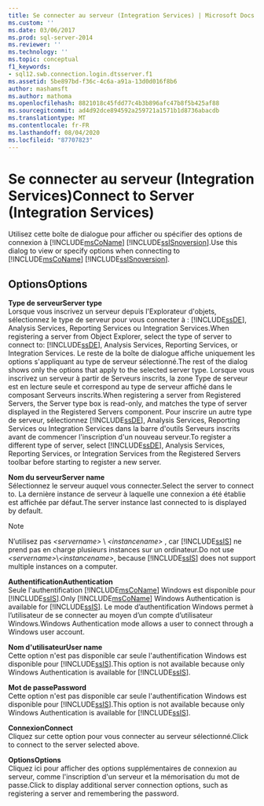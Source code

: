 ```yaml
---
title: Se connecter au serveur (Integration Services) | Microsoft Docs
ms.custom: ''
ms.date: 03/06/2017
ms.prod: sql-server-2014
ms.reviewer: ''
ms.technology: ''
ms.topic: conceptual
f1_keywords:
- sql12.swb.connection.login.dtsserver.f1
ms.assetid: 5be897bd-f36c-4c6a-a91a-13d0d016f8b6
author: mashamsft
ms.author: mathoma
ms.openlocfilehash: 8821018c45fdd77c4b3b896afc47b8f5b425af88
ms.sourcegitcommit: ad4d92dce894592a259721a1571b1d8736abacdb
ms.translationtype: MT
ms.contentlocale: fr-FR
ms.lasthandoff: 08/04/2020
ms.locfileid: "87707823"
---
```

# <a name="connect-to-server-integration-services"></a><span data-ttu-id="f05d3-102">Se connecter au serveur (Integration Services)</span><span class="sxs-lookup"><span data-stu-id="f05d3-102">Connect to Server (Integration Services)</span></span>
  <span data-ttu-id="f05d3-103">Utilisez cette boîte de dialogue pour afficher ou spécifier des options de connexion à [!INCLUDE[msCoName](../includes/msconame-md.md)] [!INCLUDE[ssISnoversion](../includes/ssisnoversion-md.md)].</span><span class="sxs-lookup"><span data-stu-id="f05d3-103">Use this dialog to view or specify options when connecting to [!INCLUDE[msCoName](../includes/msconame-md.md)] [!INCLUDE[ssISnoversion](../includes/ssisnoversion-md.md)].</span></span>  
  
## <a name="options"></a><span data-ttu-id="f05d3-104">Options</span><span class="sxs-lookup"><span data-stu-id="f05d3-104">Options</span></span>  
 <span data-ttu-id="f05d3-105">**Type de serveur**</span><span class="sxs-lookup"><span data-stu-id="f05d3-105">**Server type**</span></span>  
 <span data-ttu-id="f05d3-106">Lorsque vous inscrivez un serveur depuis l'Explorateur d'objets, sélectionnez le type de serveur pour vous connecter à : [!INCLUDE[ssDE](../includes/ssde-md.md)], Analysis Services, Reporting Services ou Integration Services.</span><span class="sxs-lookup"><span data-stu-id="f05d3-106">When registering a server from Object Explorer, select the type of server to connect to: [!INCLUDE[ssDE](../includes/ssde-md.md)], Analysis Services, Reporting Services, or Integration Services.</span></span> <span data-ttu-id="f05d3-107">Le reste de la boîte de dialogue affiche uniquement les options s'appliquant au type de serveur sélectionné.</span><span class="sxs-lookup"><span data-stu-id="f05d3-107">The rest of the dialog shows only the options that apply to the selected server type.</span></span> <span data-ttu-id="f05d3-108">Lorsque vous inscrivez un serveur à partir de Serveurs inscrits, la zone Type de serveur est en lecture seule et correspond au type de serveur affiché dans le composant Serveurs inscrits.</span><span class="sxs-lookup"><span data-stu-id="f05d3-108">When registering a server from Registered Servers, the Server type box is read-only, and matches the type of server displayed in the Registered Servers component.</span></span> <span data-ttu-id="f05d3-109">Pour inscrire un autre type de serveur, sélectionnez [!INCLUDE[ssDE](../includes/ssde-md.md)], Analysis Services, Reporting Services ou Integration Services dans la barre d'outils Serveurs inscrits avant de commencer l'inscription d'un nouveau serveur.</span><span class="sxs-lookup"><span data-stu-id="f05d3-109">To register a different type of server, select [!INCLUDE[ssDE](../includes/ssde-md.md)], Analysis Services, Reporting Services, or Integration Services from the Registered Servers toolbar before starting to register a new server.</span></span>  
  
 <span data-ttu-id="f05d3-110">**Nom du serveur**</span><span class="sxs-lookup"><span data-stu-id="f05d3-110">**Server name**</span></span>  
 <span data-ttu-id="f05d3-111">Sélectionnez le serveur auquel vous connecter.</span><span class="sxs-lookup"><span data-stu-id="f05d3-111">Select the server to connect to.</span></span> <span data-ttu-id="f05d3-112">La dernière instance de serveur à laquelle une connexion a été établie est affichée par défaut.</span><span class="sxs-lookup"><span data-stu-id="f05d3-112">The server instance last connected to is displayed by default.</span></span>  
  
> [!NOTE]  
>  <span data-ttu-id="f05d3-113">N’utilisez pas *\<servername>* \\ *\<instancename>* , car [!INCLUDE[ssIS](../includes/ssis-md.md)] ne prend pas en charge plusieurs instances sur un ordinateur.</span><span class="sxs-lookup"><span data-stu-id="f05d3-113">Do not use *\<servername>*\\*\<instancename>*, because [!INCLUDE[ssIS](../includes/ssis-md.md)] does not support multiple instances on a computer.</span></span>  
  
 <span data-ttu-id="f05d3-114">**Authentification**</span><span class="sxs-lookup"><span data-stu-id="f05d3-114">**Authentication**</span></span>  
 <span data-ttu-id="f05d3-115">Seule l'authentification [!INCLUDE[msCoName](../includes/msconame-md.md)] Windows est disponible pour [!INCLUDE[ssIS](../includes/ssis-md.md)].</span><span class="sxs-lookup"><span data-stu-id="f05d3-115">Only [!INCLUDE[msCoName](../includes/msconame-md.md)] Windows Authentication is available for [!INCLUDE[ssIS](../includes/ssis-md.md)].</span></span> <span data-ttu-id="f05d3-116">Le mode d’authentification Windows permet à l’utilisateur de se connecter au moyen d’un compte d’utilisateur Windows.</span><span class="sxs-lookup"><span data-stu-id="f05d3-116">Windows Authentication mode allows a user to connect through a Windows user account.</span></span>  
  
 <span data-ttu-id="f05d3-117">**Nom d'utilisateur**</span><span class="sxs-lookup"><span data-stu-id="f05d3-117">**User name**</span></span>  
 <span data-ttu-id="f05d3-118">Cette option n'est pas disponible car seule l'authentification Windows est disponible pour [!INCLUDE[ssIS](../includes/ssis-md.md)].</span><span class="sxs-lookup"><span data-stu-id="f05d3-118">This option is not available because only Windows Authentication is available for [!INCLUDE[ssIS](../includes/ssis-md.md)].</span></span>  
  
 <span data-ttu-id="f05d3-119">**Mot de passe**</span><span class="sxs-lookup"><span data-stu-id="f05d3-119">**Password**</span></span>  
 <span data-ttu-id="f05d3-120">Cette option n'est pas disponible car seule l'authentification Windows est disponible pour [!INCLUDE[ssIS](../includes/ssis-md.md)].</span><span class="sxs-lookup"><span data-stu-id="f05d3-120">This option is not available because only Windows Authentication is available for [!INCLUDE[ssIS](../includes/ssis-md.md)].</span></span>  
  
 <span data-ttu-id="f05d3-121">**Connexion**</span><span class="sxs-lookup"><span data-stu-id="f05d3-121">**Connect**</span></span>  
 <span data-ttu-id="f05d3-122">Cliquez sur cette option pour vous connecter au serveur sélectionné.</span><span class="sxs-lookup"><span data-stu-id="f05d3-122">Click to connect to the server selected above.</span></span>  
  
 <span data-ttu-id="f05d3-123">**Options**</span><span class="sxs-lookup"><span data-stu-id="f05d3-123">**Options**</span></span>  
 <span data-ttu-id="f05d3-124">Cliquez ici pour afficher des options supplémentaires de connexion au serveur, comme l'inscription d'un serveur et la mémorisation du mot de passe.</span><span class="sxs-lookup"><span data-stu-id="f05d3-124">Click to display additional server connection options, such as registering a server and remembering the password.</span></span>  
  
  
